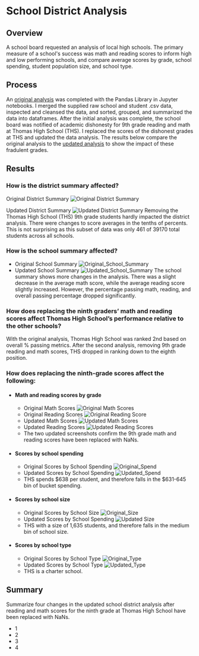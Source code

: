 # School District Analysis

## Overview
A school board requested an analysis of local high schools. The primary measure of a school's success was math and reading scores to inform high and low performing schools, and compare average scores by grade, school spending, student population size, and school type.

## Process
An [original analysis](PyCitySchools.ipynb) was completed with the Pandas Library in Jupyter notebooks. I merged the supplied raw school and student .csv data, inspected and cleansed the data, and sorted, grouped, and summarized the data into dataframes. After the initial analysis was complete, the school board was notified of academic dishonesty for 9th grade reading and math at Thomas High School (THS). I replaced the scores of the dishonest grades at THS and updated the data analysis. The results below compare the original analysis to the [updated analysis](PyCitySchools_Challenge.ipynb) to show the impact of these fradulent grades.

## Results
### How is the district summary affected?
Original District Summary ![Original District Summary](Resources/Images/Original_District_Summary.png)

Updated District Summary ![Updated District Summary](Resources/Images/Updated_District_Summary.png)
Removing the Thomas High School (THS) 9th grade students hardly impacted the district analysis. There were changes to score averages in the tenths of percents. This is not surprising as this subset of data was only 461 of 39170 total students across all schools.
  
### How is the school summary affected?
- Original School Summary ![Original_School_Summary](Images/Original_School_Summary.png)
- Updated School Summary ![Updated_School_Summary](Images/Updated_Top_School_Summary.png)
The school summary shows more changes in the analysis. There was a slight decrease in the average math score, while the average reading score slightly increased. However, the percentage passing math, reading, and overall passing percentage dropped significantly.

### How does replacing the ninth graders’ math and reading scores affect Thomas High School’s performance relative to the other schools?
With the original analysis, Thomas High School was ranked 2nd based on overall % passing metrics. After the second analysis, removing 9th grade reading and math scores, THS dropped in ranking down to the eighth position.

### How does replacing the ninth-grade scores affect the following:
  - #### Math and reading scores by grade
    - Original Math Scores ![Original Math Scores](Images/Original_Math_Score_By_Grade.png)
    - Original Reading Scores ![Original Reading Score](Images/Original_Reading_Score_By_Grade.png)
    - Updated Math Scores ![Updated Math Scores](Images/Updated_Math_Score_By_Grade.png)
    - Updated Reading Scores ![Updated Reading Scores](Images/Updated_Reading_Scores_By_Grade.png)
    - The two updated screenshots confirm the 9th grade math and reading scores have been replaced with NaNs.
    
  - #### Scores by school spending
    - Original Scores by School Spending ![Original_Spend](Images/Original_Score_By_Spend.png)
    - Updated Scores by School Spending ![Updated_Spend](Images/Updated_Score_By_Spend.png)
    - THS spends $638 per student, and therefore falls in the $631-645 bin of bucket spending.
    
  - #### Scores by school size
    - Original Scores by School Size ![Original_Size](Images/Original_Score_By_Size.png)
    - Updated Scores by School Spending ![Updated Size](Images/Updated_Score_By_Size.png)
    - THS with a size of 1,635 students, and therefore falls in the medium bin of school size.
   
  - #### Scores by school type
    - Original Scores by School Type ![Original_Type](Images/Original_Score_By_Type.png)
    - Updated Scores by School Type ![Updated_Type](Images/Updated_Score_By_Type.png)
    - THS is a charter school.

## Summary
Summarize four changes in the updated school district analysis after reading and math scores for the ninth grade at Thomas High School have been replaced with NaNs.
- 1
- 2
- 3
- 4
